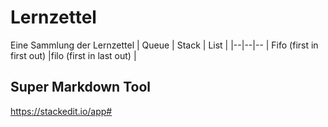 # Lernzettel
Eine Sammlung der Lernzettel
| Queue | Stack | List |
|--|--|--
| Fifo (first in first out)  |filo (first in last out)  |

## Super Markdown Tool
https://stackedit.io/app#
<!--stackedit_data:
eyJoaXN0b3J5IjpbLTEzMDA0NDE1MTgsMTY5MTI1OTc3XX0=
-->